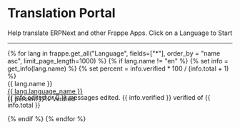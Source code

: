 # Translation Portal

<!-- jinja -->
<!-- no-sidebar -->
<p class="lead">Help translate ERPNext and other Frappe Apps. Click on a Language to Start</p>
<hr>
<div class="lang-list" style="max-width: 700px;">
	{% for lang in frappe.get_all("Language", fields=["*"], order_by = "name asc", limit_page_length=1000) %}
	{% if lang.name != "en" %}
	{% set info = get_info(lang.name) %}
	{% set percent = info.verified * 100 / (info.total + 1) %}
	<div class="lang row">
		<div class="col-sm-1">
			{{ lang.name }}
		</div>
		<div class="col-sm-3">
			<a href="/translator/view?lang={{ lang.name }}">{{ lang.language_name }}</a>
		</div>
		<div class="col-sm-8">
			<div class="progress">
				<div class="progress-bar" role="progressbar" aria-valuenow="60"
					aria-valuemin="0" aria-valuemax="100" style="width: {{ percent }}%;">
					<span class="sr-only">{{ percent }}% Verified</span>
				</div>
			</div>
			<p class="small text-muted" style="margin-top: -20px"
				>{{ info.edited or 0 }} messages edited. {{ info.verified }} verified of {{ info.total }}</p>
		</div>
	</div>
	{% endif %}
	{% endfor %}
</div>
